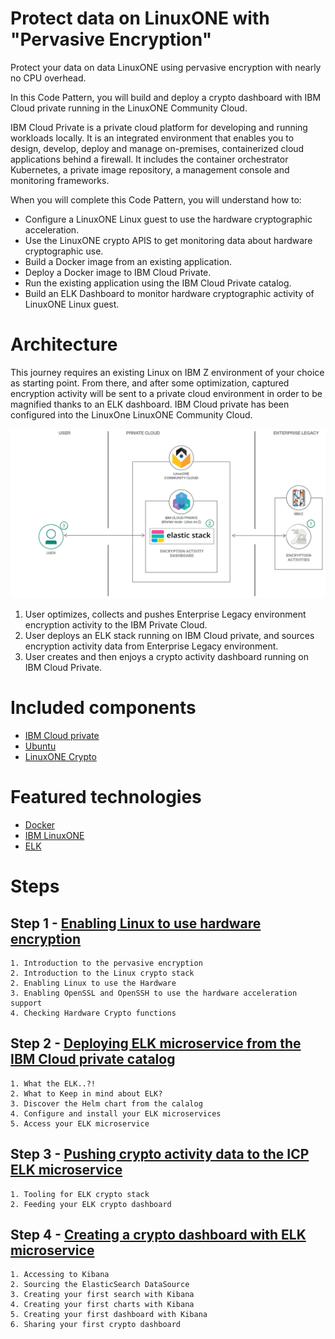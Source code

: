 # Protect data on LinuxONE with "Pervasive Encryption"
Protect your data on data LinuxONE using pervasive encryption with nearly no CPU overhead.

In this Code Pattern, you will build and deploy a crypto dashboard with IBM Cloud private running in the LinuxONE Community Cloud.

IBM Cloud Private is a private cloud platform for developing and running workloads locally. It is an integrated environment that enables you to design, develop, deploy and manage on-premises, containerized cloud applications behind a firewall. It includes the container orchestrator Kubernetes, a private image repository, a management console and monitoring frameworks.

When you will complete this Code Pattern, you will understand how to:
* Configure a LinuxONE Linux guest to use the hardware cryptographic acceleration.
* Use the LinuxONE crypto APIS to get monitoring data about hardware cryptographic use.
* Build a Docker image from an existing application.
* Deploy a Docker image to IBM Cloud Private.
* Run the existing application using the IBM Cloud Private catalog.
* Build an ELK Dashboard to monitor hardware cryptographic activity of LinuxONE Linux guest.

# Architecture
This journey requires an existing Linux on IBM Z environment of your choice as starting point. From there, and after some optimization, captured encryption activity will be sent to a private cloud environment in order to be magnified thanks to an ELK dashboard. IBM Cloud private has been configured into the LinuxOne LinuxONE Community Cloud.

![Image of the Crypto Stack](https://github.com/guikarai/ELK-CPACF/blob/master/images/code-pattern-architecture.png)

1. User optimizes, collects and pushes Enterprise Legacy environment encryption activity to the IBM Private Cloud.
3. User deploys an ELK stack running on IBM Cloud private, and sources encryption activity data from Enterprise Legacy environment.
3. User creates and then enjoys a crypto activity dashboard running on IBM Cloud Private.

# Included components

* [IBM Cloud private](https://www.ibm.com/us-en/marketplace/ibm-cloud-private/details)
* [Ubuntu](https://www.ubuntu.com/)
* [LinuxONE Crypto](https://www.ibm.com/it-infrastructure/linuxone/capabilities/secure-cloud)

# Featured technologies

* [Docker](https://www.docker.com/)
* [IBM LinuxONE](https://www.ibm.com/it-infrastructure/linuxone)
* [ELK](https://www.elastic.co/fr/elk-stack)

# Steps

## Step 1 - [Enabling Linux to use hardware encryption](https://github.com/IBM/protect-data-on-linuxone-with-pervasive-encryption/blob/master/part1.md)

    1. Introduction to the pervasive encryption
    2. Introduction to the Linux crypto stack
    2. Enabling Linux to use the Hardware
    3. Enabling OpenSSL and OpenSSH to use the hardware acceleration support
    4. Checking Hardware Crypto functions

## Step 2 - [Deploying ELK microservice from the IBM Cloud private catalog](https://github.com/IBM/protect-data-on-linuxone-with-pervasive-encryption/edit/master/part1.md)
    
    1. What the ELK..?!
    2. What to Keep in mind about ELK?
    3. Discover the Helm chart from the calalog
    4. Configure and install your ELK microservices
    5. Access your ELK microservice

## Step 3 - [Pushing crypto activity data to the ICP ELK microservice](https://github.com/IBM/protect-data-on-linuxone-with-pervasive-encryption/edit/master/part3.md)
    
    1. Tooling for ELK crypto stack
    2. Feeding your ELK crypto dashboard
    
## Step 4 - [Creating a crypto dashboard with ELK microservice](https://github.com/IBM/protect-data-on-linuxone-with-pervasive-encryption/edit/master/part4.md)

    1. Accessing to Kibana
    2. Sourcing the ElasticSearch DataSource
    3. Creating your first search with Kibana
    4. Creating your first charts with Kibana
    5. Creating your first dashboard with Kibana
    6. Sharing your first crypto dashboard
